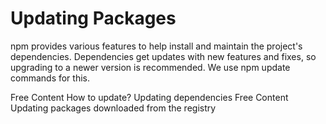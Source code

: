 # Updating Packages

npm provides various features to help install and maintain the project's dependencies. Dependencies get updates with new features and fixes, so upgrading to a newer version is recommended. We use npm update commands for this.

<ResourceGroupTitle>Free Content</ResourceGroupTitle>
<BadgeLink colorScheme='yellow' badgeText='Read' href='https://www.freecodecamp.org/news/how-to-update-npm-dependencies/'>How to update?</BadgeLink>
<BadgeLink badgeText='Watch' href='https://www.youtube.com/watch?v=Ghdfdq17JAY'>Updating dependencies</BadgeLink>
<ResourceGroupTitle>Free Content</ResourceGroupTitle>
<BadgeLink colorScheme='yellow' badgeText='Read' href='https://docs.npmjs.com/updating-packages-downloaded-from-the-registry'>Updating packages downloaded from the registry</BadgeLink>
